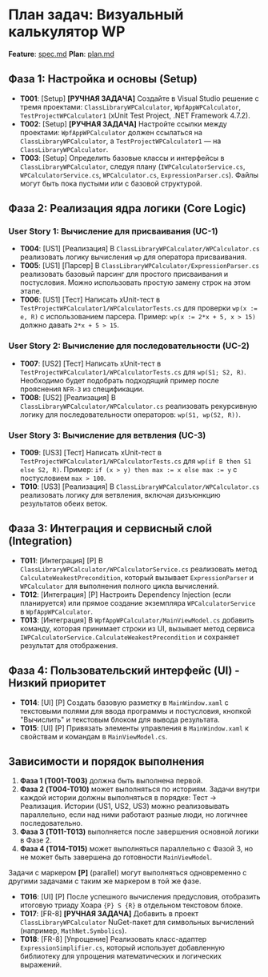 # План задач: Визуальный калькулятор WP

**Feature**: [spec.md](wp-calculator/spec.md)
**Plan**: [plan.md](wp-calculator/plan.md)

## Фаза 1: Настройка и основы (Setup)

- **T001**: [Setup] **[РУЧНАЯ ЗАДАЧА]** Создайте в Visual Studio решение с тремя проектами: `ClassLibraryWPCalculator`, `WpfAppWPCalculator`, `TestProjectWPCalculator1` (xUnit Test Project, .NET Framework 4.7.2).
- **T002**: [Setup] **[РУЧНАЯ ЗАДАЧА]** Настройте ссылки между проектами: `WpfAppWPCalculator` должен ссылаться на `ClassLibraryWPCalculator`, а `TestProjectWPCalculator1` — на `ClassLibraryWPCalculator`.
- **T003**: [Setup] Определить базовые классы и интерфейсы в `ClassLibraryWPCalculator`, следуя плану (`IWPCalculatorService.cs`, `WPCalculatorService.cs`, `WPCalculator.cs`, `ExpressionParser.cs`). Файлы могут быть пока пустыми или с базовой структурой.

## Фаза 2: Реализация ядра логики (Core Logic)

### User Story 1: Вычисление для присваивания (UC-1)

- **T004**: [US1] [Реализация] В `ClassLibraryWPCalculator/WPCalculator.cs` реализовать логику вычисления `wp` для оператора присваивания.
- **T005**: [US1] [Парсер] В `ClassLibraryWPCalculator/ExpressionParser.cs` реализовать базовый парсинг для простого присваивания и постусловия. Можно использовать простую замену строк на этом этапе.
- **T006**: [US1] [Тест] Написать xUnit-тест в `TestProjectWPCalculator1/WPCalculatorTests.cs` для проверки `wp(x := e, R)` с использованием парсера. Пример: `wp(x := 2*x + 5, x > 15)` должно давать `2*x + 5 > 15`.

### User Story 2: Вычисление для последовательности (UC-2)

- **T007**: [US2] [Тест] Написать xUnit-тест в `TestProjectWPCalculator1/WPCalculatorTests.cs` для `wp(S1; S2, R)`. Необходимо будет подобрать подходящий пример после прояснения `NFR-3` из спецификации.
- **T008**: [US2] [Реализация] В `ClassLibraryWPCalculator/WPCalculator.cs` реализовать рекурсивную логику для последовательности операторов: `wp(S1, wp(S2, R))`.

### User Story 3: Вычисление для ветвления (UC-3)

- **T009**: [US3] [Тест] Написать xUnit-тест в `TestProjectWPCalculator1/WPCalculatorTests.cs` для `wp(if B then S1 else S2, R)`. Пример: `if (x > y) then max := x else max := y` с постусловием `max > 100`.
- **T010**: [US3] [Реализация] В `ClassLibraryWPCalculator/WPCalculator.cs` реализовать логику для ветвления, включая дизъюнкцию результатов обеих веток.

## Фаза 3: Интеграция и сервисный слой (Integration)

- **T011**: [Интеграция] [P] В `ClassLibraryWPCalculator/WPCalculatorService.cs` реализовать метод `CalculateWeakestPrecondition`, который вызывает `ExpressionParser` и `WPCalculator` для выполнения полного цикла вычислений.
- **T012**: [Интеграция] [P] Настроить Dependency Injection (если планируется) или прямое создание экземпляра `WPCalculatorService` в `WpfAppWPCalculator`.
- **T013**: [Интеграция] В `WpfAppWPCalculator/MainViewModel.cs` добавить команду, которая принимает строки из UI, вызывает метод сервиса `IWPCalculatorService.CalculateWeakestPrecondition` и сохраняет результат для отображения.

## Фаза 4: Пользовательский интерфейс (UI) - Низкий приоритет

- **T014**: [UI] [P] Создать базовую разметку в `MainWindow.xaml` с текстовыми полями для ввода программы и постусловия, кнопкой "Вычислить" и текстовым блоком для вывода результата.
- **T015**: [UI] [P] Привязать элементы управления в `MainWindow.xaml` к свойствам и командам в `MainViewModel.cs`.

## Зависимости и порядок выполнения

1.  **Фаза 1 (T001-T003)** должна быть выполнена первой.
2.  **Фаза 2 (T004-T010)** может выполняться по историям. Задачи внутри каждой истории должны выполняться в порядке: Тест -> Реализация. Истории (US1, US2, US3) можно реализовывать параллельно, если над ними работают разные люди, но логичнее последовательно.
3.  **Фаза 3 (T011-T013)** выполняется после завершения основной логики в Фазе 2.
4.  **Фаза 4 (T014-T015)** может выполняться параллельно с Фазой 3, но не может быть завершена до готовности `MainViewModel`.

Задачи с маркером **[P]** (parallel) могут выполняться одновременно с другими задачами с таким же маркером в той же фазе.
- **T016**: [UI] [P] После успешного вычисления предусловия, отобразить итоговую триаду Хоара `{P} S {R}` в отдельном текстовом блоке.
- **T017**: [FR-8] **[РУЧНАЯ ЗАДАЧА]** Добавить в проект `ClassLibraryWPCalculator` NuGet-пакет для символьных вычислений (например, `MathNet.Symbolics`).
- **T018**: [FR-8] [Упрощение] Реализовать класс-адаптер `ExpressionSimplifier.cs`, который использует добавленную библиотеку для упрощения математических и логических выражений.